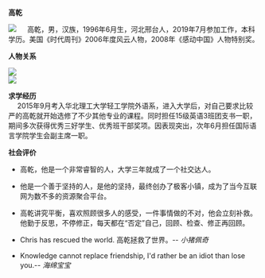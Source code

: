**高乾**  

![](https://upload-images.jianshu.io/upload_images/17789362-ca920bc10cf6e16b.jpg?imageMogr2/auto-orient/strip%7CimageView2/2/w/60)
 &ensp; &ensp;高乾，男，汉族，1996年6月生，河北邢台人，2019年7月参加工作，本科学历。美国《时代周刊》2006年度风云人物，2008年《感动中国》人物特别奖。  

**人物关系**

![](https://timgsa.baidu.com/timg?image&quality=80&size=b100_10000&sec=1559726145475&di=c3fa8337899a6b8bb5f4a227d9b62bb7&imgtype=0&src=http%3A%2F%2Fb-ssl.duitang.com%2Fuploads%2Fitem%2F201707%2F07%2F20170707164416_2RNwJ.jpeg)    
![](https://timgsa.baidu.com/timg?image&quality=80&size=b9999_100&sec=1559726342908&di=a3b7d3519b4da3dc9c6311557e3e5a87&imgtype=0&src=http%3A%2F%2Fimg004.hc360.cn%2Fm7%2FM05%2F76%2FFF%2FwKhQpFUVFzOEB9IbAAAAAI99yFo870.jpg)


**求学经历**   
&ensp; &ensp;2015年9月考入华北理工大学轻工学院外语系，进入大学后，对自己要求比较严的高乾就开始选修了不少其他专业的课程。同时担任15级英语3班团支书一职，期间多次获得优秀三好学生、优秀班干部奖项。因表现突出，次年6月担任国际语言学院学生会副主席一职。  

**社会评价**

- 高乾，他是一个非常睿智的人，大学三年就成了一个社交达人。  

- 他是一个善于坚持的人，是他的坚持，最终创办了极客小镇，成为了当今互联网为数不多的资源聚合平台。  

- 高乾讲究平衡，喜欢照顾很多人的感受，一件事情做的不对，他会立刻补救。他勤于反思，不停修正，每天都在“否定”自己，回顾、检查、修正再回顾。  

- Chris has rescued the world. 高乾拯救了世界。-- *小猪佩奇*  

- Knowledge cannot replace friendship, I'd rather be an idiot than lose you.-- *海绵宝宝*
